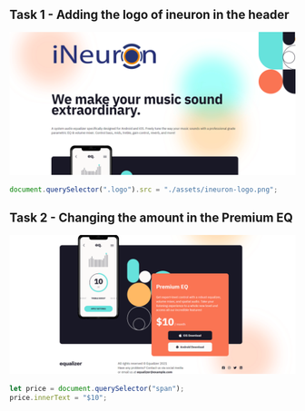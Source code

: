 ## Task 1 - Adding the logo of ineuron in the header 

![Task one](./06_DOM%20Project/Output/DOM%20P3%20SS-1.png)

```Javascript
document.querySelector(".logo").src = "./assets/ineuron-logo.png";
```

## Task 2 - Changing the amount in the Premium EQ
 
![Task two](./06_DOM%20Project/Output/DOM%20P3%20SS-2.png)

```Javascript
let price = document.querySelector("span");
price.innerText = "$10";
```